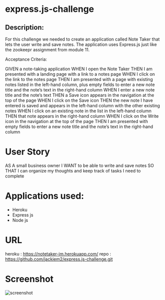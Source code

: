 # express.js-challenge

## Description:
For this challenge we needed to create an application called Note Taker that lets the user write and save notes. The application uses Express.js just like the zookeepr assignment from module 11.

Acceptance Criteria:

GIVEN a note-taking application
WHEN I open the Note Taker
THEN I am presented with a landing page with a link to a notes page
WHEN I click on the link to the notes page
THEN I am presented with a page with existing notes listed in the left-hand column, plus empty fields to enter a new note title and the note’s text in the right-hand column
WHEN I enter a new note title and the note’s text
THEN a Save icon appears in the navigation at the top of the page
WHEN I click on the Save icon
THEN the new note I have entered is saved and appears in the left-hand column with the other existing notes
WHEN I click on an existing note in the list in the left-hand column
THEN that note appears in the right-hand column
WHEN I click on the Write icon in the navigation at the top of the page
THEN I am presented with empty fields to enter a new note title and the note’s text in the right-hand column

# User Story 
AS A small business owner
I WANT to be able to write and save notes
SO THAT I can organize my thoughts and keep track of tasks I need to complete

# Applications used:
- Heroku
- Express js
- Node js

# URL
heroku : https://notetaker-jm.herokuapp.com/
repo : https://github.com/jackiem2/express.js-challenge.git


# Screenshot
![screenshot](/images/screenshot.png)